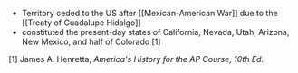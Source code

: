 - Territory ceded to the US after [[Mexican-American War]] due to the [[Treaty of Guadalupe Hidalgo]]
- constituted the present-day states of California, Nevada, Utah, Arizona, New Mexico, and half of Colorado [1]

[1] James A. Henretta, *America's History for the AP Course, 10th Ed.*